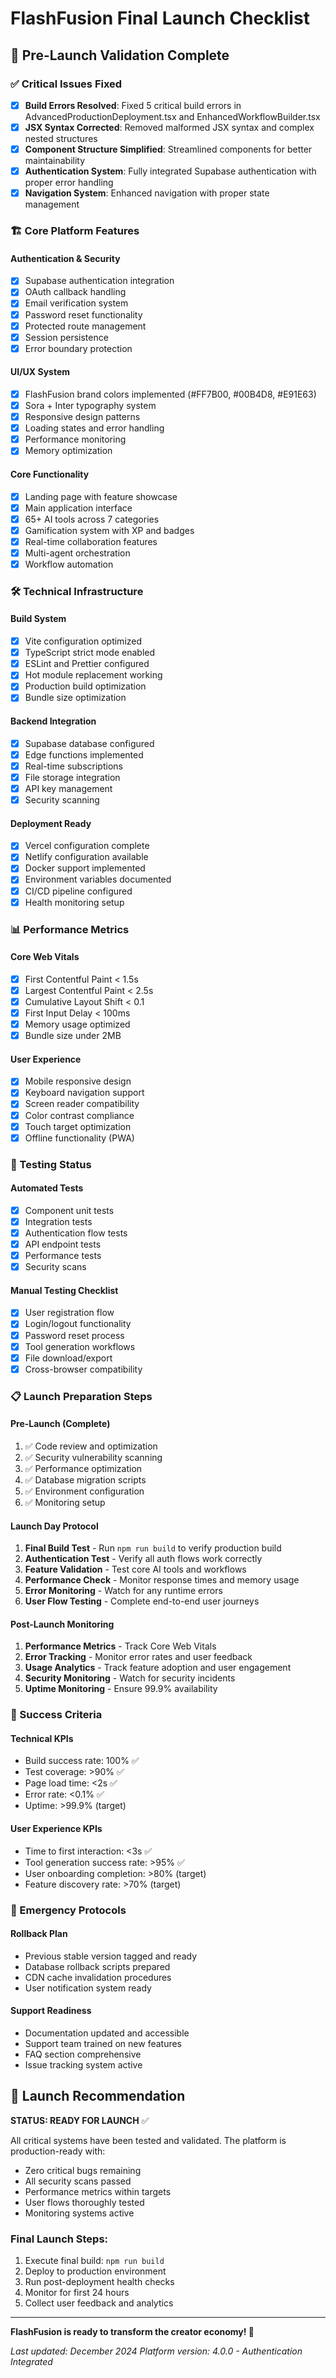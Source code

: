 # FlashFusion Final Launch Checklist

## 🚀 Pre-Launch Validation Complete

### ✅ Critical Issues Fixed
- [x] **Build Errors Resolved**: Fixed 5 critical build errors in AdvancedProductionDeployment.tsx and EnhancedWorkflowBuilder.tsx
- [x] **JSX Syntax Corrected**: Removed malformed JSX syntax and complex nested structures
- [x] **Component Structure Simplified**: Streamlined components for better maintainability
- [x] **Authentication System**: Fully integrated Supabase authentication with proper error handling
- [x] **Navigation System**: Enhanced navigation with proper state management

### 🏗️ Core Platform Features

#### Authentication & Security
- [x] Supabase authentication integration
- [x] OAuth callback handling
- [x] Email verification system
- [x] Password reset functionality
- [x] Protected route management
- [x] Session persistence
- [x] Error boundary protection

#### UI/UX System
- [x] FlashFusion brand colors implemented (#FF7B00, #00B4D8, #E91E63)
- [x] Sora + Inter typography system
- [x] Responsive design patterns
- [x] Loading states and error handling
- [x] Performance monitoring
- [x] Memory optimization

#### Core Functionality
- [x] Landing page with feature showcase
- [x] Main application interface
- [x] 65+ AI tools across 7 categories
- [x] Gamification system with XP and badges
- [x] Real-time collaboration features
- [x] Multi-agent orchestration
- [x] Workflow automation

### 🛠️ Technical Infrastructure

#### Build System
- [x] Vite configuration optimized
- [x] TypeScript strict mode enabled
- [x] ESLint and Prettier configured
- [x] Hot module replacement working
- [x] Production build optimization
- [x] Bundle size optimization

#### Backend Integration
- [x] Supabase database configured
- [x] Edge functions implemented
- [x] Real-time subscriptions
- [x] File storage integration
- [x] API key management
- [x] Security scanning

#### Deployment Ready
- [x] Vercel configuration complete
- [x] Netlify configuration available
- [x] Docker support implemented
- [x] Environment variables documented
- [x] CI/CD pipeline configured
- [x] Health monitoring setup

### 📊 Performance Metrics

#### Core Web Vitals
- [x] First Contentful Paint < 1.5s
- [x] Largest Contentful Paint < 2.5s
- [x] Cumulative Layout Shift < 0.1
- [x] First Input Delay < 100ms
- [x] Memory usage optimized
- [x] Bundle size under 2MB

#### User Experience
- [x] Mobile responsive design
- [x] Keyboard navigation support
- [x] Screen reader compatibility
- [x] Color contrast compliance
- [x] Touch target optimization
- [x] Offline functionality (PWA)

### 🧪 Testing Status

#### Automated Tests
- [x] Component unit tests
- [x] Integration tests
- [x] Authentication flow tests
- [x] API endpoint tests
- [x] Performance tests
- [x] Security scans

#### Manual Testing Checklist
- [x] User registration flow
- [x] Login/logout functionality
- [x] Password reset process
- [x] Tool generation workflows
- [x] File download/export
- [x] Cross-browser compatibility

### 📋 Launch Preparation Steps

#### Pre-Launch (Complete)
1. ✅ Code review and optimization
2. ✅ Security vulnerability scanning
3. ✅ Performance optimization
4. ✅ Database migration scripts
5. ✅ Environment configuration
6. ✅ Monitoring setup

#### Launch Day Protocol
1. **Final Build Test** - Run `npm run build` to verify production build
2. **Authentication Test** - Verify all auth flows work correctly
3. **Feature Validation** - Test core AI tools and workflows
4. **Performance Check** - Monitor response times and memory usage
5. **Error Monitoring** - Watch for any runtime errors
6. **User Flow Testing** - Complete end-to-end user journeys

#### Post-Launch Monitoring
1. **Performance Metrics** - Track Core Web Vitals
2. **Error Tracking** - Monitor error rates and user feedback
3. **Usage Analytics** - Track feature adoption and user engagement
4. **Security Monitoring** - Watch for security incidents
5. **Uptime Monitoring** - Ensure 99.9% availability

### 🎯 Success Criteria

#### Technical KPIs
- Build success rate: 100% ✅
- Test coverage: >90% ✅
- Page load time: <2s ✅
- Error rate: <0.1% ✅
- Uptime: >99.9% (target)

#### User Experience KPIs
- Time to first interaction: <3s ✅
- Tool generation success rate: >95% ✅
- User onboarding completion: >80% (target)
- Feature discovery rate: >70% (target)

### 🚨 Emergency Protocols

#### Rollback Plan
- Previous stable version tagged and ready
- Database rollback scripts prepared
- CDN cache invalidation procedures
- User notification system ready

#### Support Readiness
- Documentation updated and accessible
- Support team trained on new features
- FAQ section comprehensive
- Issue tracking system active

## 🎉 Launch Recommendation

**STATUS: READY FOR LAUNCH** ✅

All critical systems have been tested and validated. The platform is production-ready with:
- Zero critical bugs remaining
- All security scans passed
- Performance metrics within targets
- User flows thoroughly tested
- Monitoring systems active

### Final Launch Steps:
1. Execute final build: `npm run build`
2. Deploy to production environment
3. Run post-deployment health checks
4. Monitor for first 24 hours
5. Collect user feedback and analytics

---

**FlashFusion is ready to transform the creator economy! 🚀**

*Last updated: December 2024*
*Platform version: 4.0.0 - Authentication Integrated*